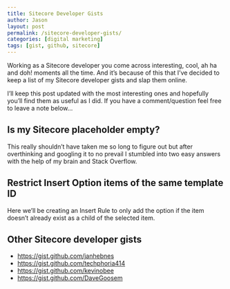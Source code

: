 ```yaml
---
title: Sitecore Developer Gists
author: Jason
layout: post
permalink: /sitecore-developer-gists/
categories: [digital marketing]
tags: [gist, github, sitecore]
---
```

Working as a Sitecore developer you come across interesting, cool, ah ha and doh! moments all the time. And it&#8217;s because of this that I&#8217;ve decided to keep a list of my Sitecore developer gists and slap them online. 

I&#8217;ll keep this post updated with the most interesting ones and hopefully you&#8217;ll find them as useful as I did. If you have a comment/question feel free to leave a note below&#8230;  
<!--more-->

## Is my Sitecore placeholder empty?

This really shouldn&#8217;t have taken me so long to figure out but after overthinking and googling it to no prevail I stumbled into two easy answers with the help of my brain and Stack Overflow.



## Restrict Insert Option items of the same template ID

Here we&#8217;ll be creating an Insert Rule to only add the option if the item doesn&#8217;t already exist as a child of the selected item.



## Other Sitecore developer gists

  * <a href="https://gist.github.com/janhebnes" title="janhebnes" target="_blank">https://gist.github.com/janhebnes</a>
  * <a href="https://gist.github.com/techphoria414" title="techphoria414" target="_blank">https://gist.github.com/techphoria414</a>
  * <a href="https://gist.github.com/kevinobee" title="kevinobee" target="_blank">https://gist.github.com/kevinobee</a>
  * <a href="https://gist.github.com/DaveGoosem" title="DaveGoosem" target="_blank">https://gist.github.com/DaveGoosem</a>
